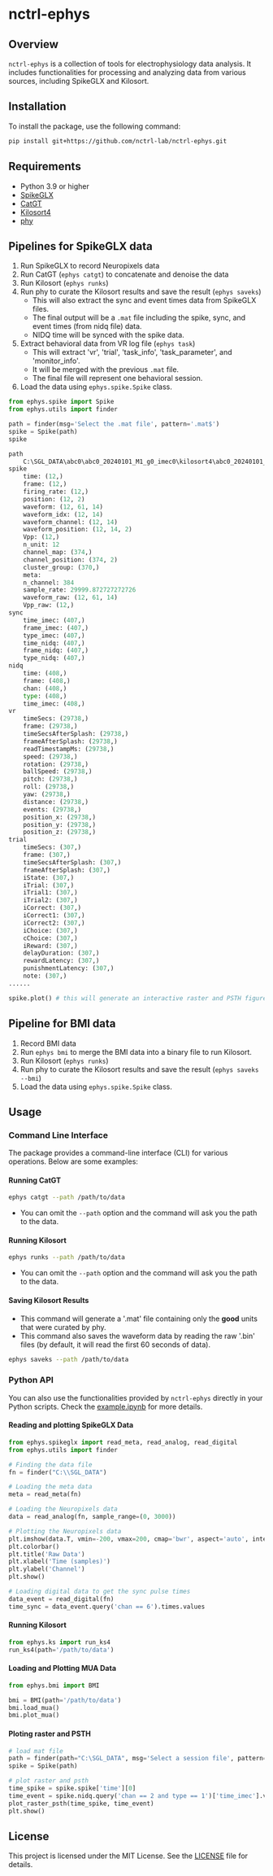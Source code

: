 # nctrl-ephys

## Overview
`nctrl-ephys` is a collection of tools for electrophysiology data analysis. It includes functionalities for processing and analyzing data from various sources, including SpikeGLX and Kilosort.

## Installation
To install the package, use the following command:
```bash
pip install git+https://github.com/nctrl-lab/nctrl-ephys.git
```

## Requirements
- Python 3.9 or higher
- [SpikeGLX](https://billkarsh.github.io/SpikeGLX/)
- [CatGT](https://billkarsh.github.io/SpikeGLX/#catgt)
- [Kilosort4](https://github.com/Mouseland/Kilosort)
- [phy](https://github.com/cortex-lab/phy)

## Pipelines for SpikeGLX data
1. Run SpikeGLX to record Neuropixels data
2. Run CatGT (`ephys catgt`) to concatenate and denoise the data
3. Run Kilosort (`ephys runks`)
4. Run phy to curate the Kilosort results and save the result (`ephys saveks`)
    - This will also extract the sync and event times data from SpikeGLX files.
    - The final output will be a `.mat` file including the spike, sync, and event times (from nidq file) data.
    - NIDQ time will be synced with the spike data.
5. Extract behavioral data from VR log file (`ephys task`)
    - This will extract 'vr', 'trial', 'task_info', 'task_parameter', and 'monitor_info'.
    - It will be merged with the previous `.mat` file.
    - The final file will represent one behavioral session.
6. Load the data using `ephys.spike.Spike` class.
```python
from ephys.spike import Spike
from ephys.utils import finder

path = finder(msg='Select the .mat file', pattern='.mat$')
spike = Spike(path)
spike
```

```python
path
    C:\SGL_DATA\abc0\abc0_20240101_M1_g0_imec0\kilosort4\abc0_20240101_M1_g0_imec0_data.mat
spike
    time: (12,)
    frame: (12,)
    firing_rate: (12,)
    position: (12, 2)
    waveform: (12, 61, 14)
    waveform_idx: (12, 14)
    waveform_channel: (12, 14)
    waveform_position: (12, 14, 2)
    Vpp: (12,)
    n_unit: 12
    channel_map: (374,)
    channel_position: (374, 2)
    cluster_group: (370,)
    meta:
    n_channel: 384
    sample_rate: 29999.872727272726
    waveform_raw: (12, 61, 14)
    Vpp_raw: (12,)
sync
    time_imec: (407,)
    frame_imec: (407,)
    type_imec: (407,)
    time_nidq: (407,)
    frame_nidq: (407,)
    type_nidq: (407,)
nidq
    time: (408,)
    frame: (408,)
    chan: (408,)
    type: (408,)
    time_imec: (408,)
vr
    timeSecs: (29738,)
    frame: (29738,)
    timeSecsAfterSplash: (29738,)
    frameAfterSplash: (29738,)
    readTimestampMs: (29738,)
    speed: (29738,)
    rotation: (29738,)
    ballSpeed: (29738,)
    pitch: (29738,)
    roll: (29738,)
    yaw: (29738,)
    distance: (29738,)
    events: (29738,)
    position_x: (29738,)
    position_y: (29738,)
    position_z: (29738,)
trial
    timeSecs: (307,)
    frame: (307,)
    timeSecsAfterSplash: (307,)
    frameAfterSplash: (307,)
    iState: (307,)
    iTrial: (307,)
    iTrial1: (307,)
    iTrial2: (307,)
    iCorrect: (307,)
    iCorrect1: (307,)
    iCorrect2: (307,)
    iChoice: (307,)
    cChoice: (307,)
    iReward: (307,)
    delayDuration: (307,)
    rewardLatency: (307,)
    punishmentLatency: (307,)
    note: (307,)
......
```

```python
spike.plot() # this will generate an interactive raster and PSTH figure to browse the data.
```

## Pipeline for BMI data
1. Record BMI data
2. Run `ephys bmi` to merge the BMI data into a binary file to run Kilosort.
3. Run Kilosort (`ephys runks`)
4. Run phy to curate the Kilosort results and save the result (`ephys saveks --bmi`)
6. Load the data using `ephys.spike.Spike` class.


## Usage
### Command Line Interface
The package provides a command-line interface (CLI) for various operations. Below are some examples:

#### Running CatGT
```bash
ephys catgt --path /path/to/data
```
- You can omit the `--path` option and the command will ask you the path to the data.

#### Running Kilosort
```bash
ephys runks --path /path/to/data
```
- You can omit the `--path` option and the command will ask you the path to the data.

#### Saving Kilosort Results
- This command will generate a '.mat' file containing only the **good** units that were curated by phy.
- This command also saves the waveform data by reading the raw '.bin' files (by default, it will read the first 60 seconds of data).

```bash
ephys saveks --path /path/to/data
```

### Python API
You can also use the functionalities provided by `nctrl-ephys` directly in your Python scripts. Check the [example.ipynb](notebooks/example.ipynb) for more details.

#### Reading and plotting SpikeGLX Data
```python
from ephys.spikeglx import read_meta, read_analog, read_digital
from ephys.utils import finder

# Finding the data file
fn = finder("C:\\SGL_DATA")

# Loading the meta data
meta = read_meta(fn)

# Loading the Neuropixels data
data = read_analog(fn, sample_range=(0, 3000))

# Plotting the Neuropixels data
plt.imshow(data.T, vmin=-200, vmax=200, cmap='bwr', aspect='auto', interpolation='none')
plt.colorbar()
plt.title('Raw Data')
plt.xlabel('Time (samples)')
plt.ylabel('Channel')
plt.show()

# Loading digital data to get the sync pulse times
data_event = read_digital(fn)
time_sync = data_event.query('chan == 6').times.values
```

#### Running Kilosort
```python
from ephys.ks import run_ks4
run_ks4(path='/path/to/data')
```

#### Loading and Plotting MUA Data
```python
from ephys.bmi import BMI

bmi = BMI(path='/path/to/data')
bmi.load_mua()
bmi.plot_mua()
```

#### Ploting raster and PSTH
```python
# load mat file
path = finder(path="C:\SGL_DATA", msg='Select a session file', pattern=r'.mat$')
spike = Spike(path)

# plot raster and psth
time_spike = spike.spike['time'][0]
time_event = spike.nidq.query('chan == 2 and type == 1')['time_imec'].values
plot_raster_psth(time_spike, time_event)
plt.show()
```

## License
This project is licensed under the MIT License. See the [LICENSE](LICENSE) file for details.
